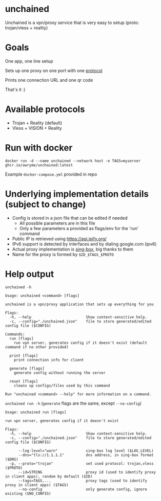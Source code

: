 # unchained
Unchained is a vpn/proxy service that is very easy to setup (proto: trojan/vless + reality)

# Goals
One app, one line setup

Sets up one proxy on one port with one [protocol](#Available-protocols)

Prints one connection URL and one qr code

That's it :)

# Available protocols
- Trojan + Reality (default)
- Vless + VISION + Reality

# Run with docker
`docker run -d --name unchained --network host -e TAGS=myserver ghcr.io/awryme/unchained:latest`

Example `docker-compose.yml` provided in repo

# Underlying implementation details (subject to change)
- Config is stored in a json file that can be edited if needed
    - All possible parameters are in this file
    - Only a few parameters a provided as flags/env for the 'run' command
- Public IP is retrieved using https://api.ipify.org/
- IPv6 support is detected by interfaces and by dialing google.com (ipv6)
- Actual proxy implementation is [sing-box](https://github.com/SagerNet/sing-box), big thanks to them
- Name for the proxy is formed by `$ID_$TAGS_$PROTO`

# Help output
`unchained -h`

```
Usage: unchained <command> [flags]

unchained is a vpn/proxy application that sets up everything for you

Flags:
  -h, --help                         Show context-sensitive help.
  -c, --config="./unchained.json"    file to store generated/edited config file ($CONFIG)

Commands:
  run [flags]
    run vpn server, generates config if it doesn't exist (default command if no other provided)

  print [flags]
    print connection info for client

  generate [flags]
    generate config without running the server

  reset [flags]
    cleans up configs/files used by this command

Run "unchained <command> --help" for more information on a command.
```

`unchained run -h` (`generate` flags are the same, except `--no-config`)

```
Usage: unchained run [flags]

run vpn server, generates config if it doesn't exist

Flags:
  -h, --help                         Show context-sensitive help.
  -c, --config="./unchained.json"    file to store generated/edited config file ($CONFIG)

      --log-level="warn"             sing-box log level ($LOG_LEVEL)
      --dns="tls://1.1.1.1"          dns address, in sing-box format ($DNS)
  -p, --proto="trojan"               set used protocol: trojan,vless ($PROTO)
      --id=STRING                    proxy id (used to identify proxy in client apps), random by default ($ID)
      --tags=TAGS,...                proxy tags (used to identify proxy in client apps) ($TAGS)
      --no-config                    only generate config, ignore existing ($NO_CONFIG)
```